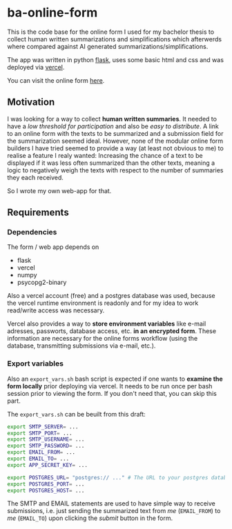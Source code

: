 # ba-online-form
This is the code base for the online form I used for my bachelor thesis to collect human written summarizations and simplifications which afterwerds where compared against AI generated summarizations/simplifications.

The app was written in python [flask](https://flask.palletsprojects.com/en/3.0.x/installation/#python-version), uses some basic html and css and was deployed via [vercel](https://vercel.com/home).

You can visit the online form [here](https://online-formular.vercel.app).


## Motivation
I was looking for a way to collect **human written summaries**. It needed to have a *low threshold for participation* and also be *easy to distribute*. A link to an online form with the texts to be summarized and a submission field for the summarization seemed ideal. However, none of the modular online form builders I have tried seemed to provide a way (at least not obvious to me) to realise a feature I realy wanted: Increasing the chance of a text to be displayed if it was less often summarized than the other texts, meaning a logic to negatively weigh the texts with respect to the number of summaries they each received.

So I wrote my own web-app for that.


## Requirements

### Dependencies

The form / web app depends on
- flask
- vercel
- numpy
- psycopg2-binary

Also a vercel account (free) and a postgres database was used, because the vercel runtime environment is readonly and for my idea to work read/write access was necessary.

Vercel also provides a way to **store environment variables** like e-mail adresses,  passworts, database access, etc. **in an encrypted form**. These information are necessary for the online forms workflow (using the database, transmitting submissions via e-mail, etc.).

### Export variables
Also an `export_vars.sh` bash script is expected if one wants to **examine the form locally** prior deploying via vercel. It needs to be run once per bash session prior to viewing the form. If you don't need that, you can skip this part.

The `export_vars.sh` can be beuilt from this draft:

```bash
export SMTP_SERVER= ...
export SMTP_PORT= ...
export SMTP_USERNAME= ...
export SMTP_PASSWORD= ...
export EMAIL_FROM= ...
export EMAIL_TO= ...
export APP_SECRET_KEY= ... 

export POSTGRES_URL= "postgres:// ..." # The URL to your postgres database
export POSTGRES_PORT= ...
export POSTGRES_HOST= ...
```

The SMTP and EMAIL statements are used to have simple way to receive submissions, i.e. just sending the summarized text from *me* (`EMAIL_FROM`) to *me* (`EMAIL_TO`) upon clicking the *submit* button in the form.
